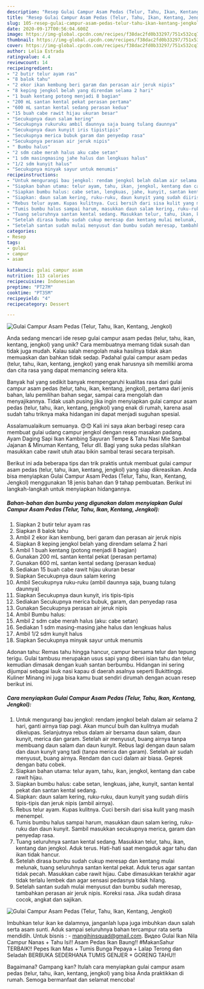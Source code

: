 ```yaml
---
description: "Resep Gulai Campur Asam Pedas (Telur, Tahu, Ikan, Kentang, Jengkol) Anti Gagal"
title: "Resep Gulai Campur Asam Pedas (Telur, Tahu, Ikan, Kentang, Jengkol) Anti Gagal"
slug: 105-resep-gulai-campur-asam-pedas-telur-tahu-ikan-kentang-jengkol-anti-gagal
date: 2020-09-17T00:56:04.600Z
image: https://img-global.cpcdn.com/recipes/f38dac2fd0b33297/751x532cq70/gulai-campur-asam-pedas-telur-tahu-ikan-kentang-jengkol-foto-resep-utama.jpg
thumbnail: https://img-global.cpcdn.com/recipes/f38dac2fd0b33297/751x532cq70/gulai-campur-asam-pedas-telur-tahu-ikan-kentang-jengkol-foto-resep-utama.jpg
cover: https://img-global.cpcdn.com/recipes/f38dac2fd0b33297/751x532cq70/gulai-campur-asam-pedas-telur-tahu-ikan-kentang-jengkol-foto-resep-utama.jpg
author: Lelia Estrada
ratingvalue: 4.4
reviewcount: 14
recipeingredient:
- "2 butir telur ayam ras"
- "8 balok tahu"
- "2 ekor ikan kembung beri garam dan perasan air jeruk nipis"
- "8 keping jengkol belah yang direndam selama 2 hari"
- "1 buah kentang potong menjadi 8 bagian"
- "200 mL santan kental pekat perasan pertama"
- "600 mL santan kental sedang perasan kedua"
- "15 buah cabe rawit hijau ukuran besar"
- "Secukupnya daun salam kering"
- "Secukupnya rukuruku ambil daunnya saja buang tulang daunnya"
- "Secukupnya daun kunyit iris tipistipis"
- "Secukupnya merica bubuk garam dan penyedap rasa"
- "Secukupnya perasan air jeruk nipis"
- " Bumbu halus"
- "2 sdm cabe merah halus aku cabe setan"
- "1 sdm masingmasing jahe halus dan lengkuas halus"
- "1/2 sdm kunyit halus"
- "Secukupnya minyak sayur untuk menumis"
recipeinstructions:
- "Untuk mengurangi bau jengkol: rendam jengkol belah dalam air selama 2 hari, ganti airnya tiap pagi. Akan muncul buih dan kulitnya mudah dikelupas. Selanjutnya rebus dalam air bersama daun salam, daun kunyit, merica dan garam. Setelah air menyusut, buang airnya tanpa membuang daun salam dan daun kunyit. Rebus lagi dengan daun salam dan daun kunyit yang tadi (tanpa merica dan garam). Setelah air sudah menyusut, buang airnya. Rendam dan cuci dalam air biasa. Geprek dengan batu cobek."
- "Siapkan bahan utama: telur ayam, tahu, ikan, jengkol, kentang dan cabe rawit hijau."
- "Siapkan bumbu halus: cabe setan, lengkuas, jahe, kunyit, santan kental pekat dan santan kental sedang."
- "Siapkan: daun salam kering, ruku-ruku, daun kunyit yang sudah diiris tipis-tipis dan jeruk nipis (ambil airnya)."
- "Rebus telur ayam. Kupas kulitnya. Cuci bersih dari sisa kulit yang masih menempel."
- "Tumis bumbu halus sampai harum, masukkan daun salam kering, ruku-ruku dan daun kunyit. Sambil masukkan secukupnya merica, garam dan penyedap rasa."
- "Tuang seluruhnya santan kental sedang. Masukkan telur, tahu, ikan, kentang dan jengkol. Aduk terus. Hati-hati saat mengaduk agar tahu dan ikan tidak hancur."
- "Setelah dirasa bumbu sudah cukup meresap dan kentang mulai melunak, tuang seluruhnya santan kental pekat. Aduk terus agar santan tidak pecah. Masukkan cabe rawit hijau. Cabe dimasukkan terakhir agar tidak terlalu lembek dan agar sensasi pedasnya tidak hilang."
- "Setelah santan sudah mulai menyusut dan bumbu sudah meresap, tambahkan perasan air jeruk nipis. Koreksi rasa. Jika sudah dirasa cocok, angkat dan sajikan."
categories:
- Resep
tags:
- gulai
- campur
- asam

katakunci: gulai campur asam 
nutrition: 113 calories
recipecuisine: Indonesian
preptime: "PT27M"
cooktime: "PT35M"
recipeyield: "4"
recipecategory: Dessert

---
```



![Gulai Campur Asam Pedas (Telur, Tahu, Ikan, Kentang, Jengkol)](https://img-global.cpcdn.com/recipes/f38dac2fd0b33297/751x532cq70/gulai-campur-asam-pedas-telur-tahu-ikan-kentang-jengkol-foto-resep-utama.jpg)

Anda sedang mencari ide resep gulai campur asam pedas (telur, tahu, ikan, kentang, jengkol) yang unik? Cara membuatnya memang tidak susah dan tidak juga mudah. Kalau salah mengolah maka hasilnya tidak akan memuaskan dan bahkan tidak sedap. Padahal gulai campur asam pedas (telur, tahu, ikan, kentang, jengkol) yang enak harusnya sih memiliki aroma dan cita rasa yang dapat memancing selera kita.

Banyak hal yang sedikit banyak mempengaruhi kualitas rasa dari gulai campur asam pedas (telur, tahu, ikan, kentang, jengkol), pertama dari jenis bahan, lalu pemilihan bahan segar, sampai cara mengolah dan menyajikannya. Tidak usah pusing jika ingin menyiapkan gulai campur asam pedas (telur, tahu, ikan, kentang, jengkol) yang enak di rumah, karena asal sudah tahu triknya maka hidangan ini dapat menjadi suguhan spesial.

Assalamualaikum semuanya. 😊😊 Kali ini saya akan berbagi resep cara membuat gulai udang campur jengkol dengan resep masakan padang. Ayam Daging Sapi Ikan Kambing Sayuran Tempe &amp; Tahu Nasi Mie Sambal Jajanan &amp; Minuman Kentang, Telur dll. Bagi yang suka pedas silahkan masukkan cabe rawit utuh atau bikin sambal terasi secara terpisah.


Berikut ini ada beberapa tips dan trik praktis untuk membuat gulai campur asam pedas (telur, tahu, ikan, kentang, jengkol) yang siap dikreasikan. Anda bisa menyiapkan Gulai Campur Asam Pedas (Telur, Tahu, Ikan, Kentang, Jengkol) menggunakan 18 jenis bahan dan 9 tahap pembuatan. Berikut ini langkah-langkah untuk menyiapkan hidangannya.

<!--inarticleads1-->

##### Bahan-bahan dan bumbu yang digunakan dalam menyiapkan Gulai Campur Asam Pedas (Telur, Tahu, Ikan, Kentang, Jengkol):

1. Siapkan 2 butir telur ayam ras
1. Siapkan 8 balok tahu
1. Ambil 2 ekor ikan kembung, beri garam dan perasan air jeruk nipis
1. Siapkan 8 keping jengkol belah yang direndam selama 2 hari
1. Ambil 1 buah kentang (potong menjadi 8 bagian)
1. Gunakan 200 mL santan kental pekat (perasan pertama)
1. Gunakan 600 mL santan kental sedang (perasan kedua)
1. Sediakan 15 buah cabe rawit hijau ukuran besar
1. Siapkan Secukupnya daun salam kering
1. Ambil Secukupnya ruku-ruku (ambil daunnya saja, buang tulang daunnya)
1. Siapkan Secukupnya daun kunyit, iris tipis-tipis
1. Sediakan Secukupnya merica bubuk, garam, dan penyedap rasa
1. Gunakan Secukupnya perasan air jeruk nipis
1. Ambil  Bumbu halus:
1. Ambil 2 sdm cabe merah halus (aku: cabe setan)
1. Sediakan 1 sdm masing-masing jahe halus dan lengkuas halus
1. Ambil 1/2 sdm kunyit halus
1. Siapkan Secukupnya minyak sayur untuk menumis


Adonan tahu: Remas tahu hingga hancur, campur bersama telur dan tepung terigu. Gulai tambusu merupakan usus sapi yang diberi isian tahu dan telur, kemudian dimasak dengan kuah santan berbumbu. Hidangan ini sering dijumpai sebagai lauk nasi kapau di daerah asalnya seperti Bukittinggi. Kuliner Minang ini juga bisa kamu buat sendiri dirumah dengan acuan resep berikut ini. 

<!--inarticleads2-->

##### Cara menyiapkan Gulai Campur Asam Pedas (Telur, Tahu, Ikan, Kentang, Jengkol):

1. Untuk mengurangi bau jengkol: rendam jengkol belah dalam air selama 2 hari, ganti airnya tiap pagi. Akan muncul buih dan kulitnya mudah dikelupas. Selanjutnya rebus dalam air bersama daun salam, daun kunyit, merica dan garam. Setelah air menyusut, buang airnya tanpa membuang daun salam dan daun kunyit. Rebus lagi dengan daun salam dan daun kunyit yang tadi (tanpa merica dan garam). Setelah air sudah menyusut, buang airnya. Rendam dan cuci dalam air biasa. Geprek dengan batu cobek.
1. Siapkan bahan utama: telur ayam, tahu, ikan, jengkol, kentang dan cabe rawit hijau.
1. Siapkan bumbu halus: cabe setan, lengkuas, jahe, kunyit, santan kental pekat dan santan kental sedang.
1. Siapkan: daun salam kering, ruku-ruku, daun kunyit yang sudah diiris tipis-tipis dan jeruk nipis (ambil airnya).
1. Rebus telur ayam. Kupas kulitnya. Cuci bersih dari sisa kulit yang masih menempel.
1. Tumis bumbu halus sampai harum, masukkan daun salam kering, ruku-ruku dan daun kunyit. Sambil masukkan secukupnya merica, garam dan penyedap rasa.
1. Tuang seluruhnya santan kental sedang. Masukkan telur, tahu, ikan, kentang dan jengkol. Aduk terus. Hati-hati saat mengaduk agar tahu dan ikan tidak hancur.
1. Setelah dirasa bumbu sudah cukup meresap dan kentang mulai melunak, tuang seluruhnya santan kental pekat. Aduk terus agar santan tidak pecah. Masukkan cabe rawit hijau. Cabe dimasukkan terakhir agar tidak terlalu lembek dan agar sensasi pedasnya tidak hilang.
1. Setelah santan sudah mulai menyusut dan bumbu sudah meresap, tambahkan perasan air jeruk nipis. Koreksi rasa. Jika sudah dirasa cocok, angkat dan sajikan.
<img src="//assets-global.cpcdn.com/assets/icons/button_play-2c75c40dde080a61004c1f40b05d8f140eaff45d7e9e6481dc71c63d2e7c4909.png" alt="Gulai Campur Asam Pedas (Telur, Tahu, Ikan, Kentang, Jengkol)">

Imbuhkan telur ikan ke dalamnya, janganlah lupa juga imbuhkan daun salah serta asam sunti. Aduk sampai seluruhnya bahan tercampur rata serta mendidih. Untuk bisnis : - mangihinsquad@gmail.com. Видео Gulai Ikan Nila Campur Nanas + Tahu Isi!! Asam Pedas Ikan Baung!! #MakanSahur TERBAIK!! Pepes Ikan Mas + Tumis Bunga Pepaya + Lalap Terong dan Seladah BERBUKA SEDERHANA TUMIS GENJER + GORENG TAHU!! 

Bagaimana? Gampang kan? Itulah cara menyiapkan gulai campur asam pedas (telur, tahu, ikan, kentang, jengkol) yang bisa Anda praktikkan di rumah. Semoga bermanfaat dan selamat mencoba!
